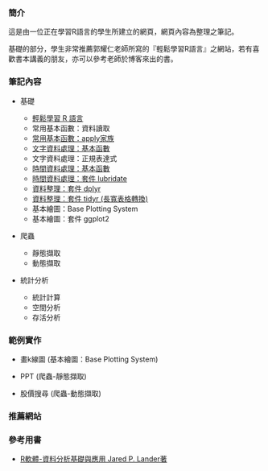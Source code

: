 ### **簡介**
這是由一位正在學習R語言的學生所建立的網頁，網頁內容為整理之筆記。

基礎的部分，學生非常推薦郭耀仁老師所寫的『輕鬆學習R語言』之網站，若有喜歡書本講義的朋友，亦可以參考老師於博客來出的書。


### **筆記內容**

- 基礎
    - [輕鬆學習 R 語言](http://www.learn-r-the-easy-way.tw/chapters/1)
    - 常用基本函數：資料讀取
    - [常用基本函數：apply家族](https://hank830214.github.io/R_Learning_Notes/Basic_Function_apply/apply.html)
    - [文字資料處理：基本函數](https://hank830214.github.io/R_Learning_Notes/Text_Data_Handling/Text_function.html)
    - 文字資料處理：正規表達式
    - [時間資料處理：基本函數](https://hank830214.github.io/R_Learning_Notes/Time_Data_Handling/DateTime_function.html)
    - [時間資料處理：套件 lubridate](https://hank830214.github.io/R_Learning_Notes/Time_Data_Handling/lubridate.html)
    - [資料整理：套件 dplyr](https://hank830214.github.io/R_Learning_Notes/Package_dplyr/dplyr.html)
    - [資料整理：套件 tidyr (長寬表格轉換)](https://hank830214.github.io/R_Learning_Notes/Package_tidyr/tidyr.html)
    - 基本繪圖：Base Plotting System
    - 基本繪圖：套件 ggplot2

- 爬蟲
    - 靜態擷取
    - 動態擷取

- 統計分析
    - 統計計算
    - 空間分析
    - 存活分析


### **範例實作**

- 畫k線圖 (基本繪圖：Base Plotting System)

- PPT (爬蟲-靜態擷取)

- 股價搜尋 (爬蟲-動態擷取)


### **推薦網站**


### **參考用書**

- [R軟體-資料分析基礎與應用 Jared P. Lander著](http://www.flag.com.tw/book/bookinfo.asp?bokno=F8736)
